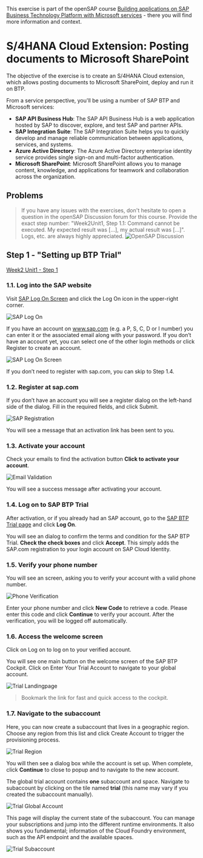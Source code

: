 This exercise is part of the openSAP course [Building applications on SAP Business Technology Platform with Microsoft services](https://open.sap.com/courses/btpma1) - there you will find more information and context. 

# S/4HANA Cloud Extension: Posting documents to Microsoft SharePoint

The objective of the exercise is to create an S/4HANA Cloud extension, which allows posting documents to Microsoft SharePoint, deploy and run it on BTP. 

From a service perspective, you'll be using a number of SAP BTP and Microsoft services:
* **SAP API Business Hub**: The SAP API Business Hub is a web application hosted by SAP to discover, explore, and test SAP and partner APIs. 
* **SAP Integration Suite**: The SAP Integration Suite helps you to quickly develop and manage reliable communication between applications, services, and systems.
* **Azure Active Directory**: The Azure Active Directory enterprise identity service provides single sign-on and multi-factor authentication.
* **Microsoft SharePoint**: Microsoft SharePoint allows you to manage content, knowledge, and applications for teamwork and collaboration across the organization.

## Problems
> If you have any issues with the exercises, don't hesitate to open a question in the openSAP Discussion forum for this course. Provide the exact step number: "Week2Unit1, Step 1.1: Command cannot be executed. My expected result was [...], my actual result was [...]". Logs, etc. are always highly appreciated. 
 ![OpenSAP Discussion](./images/opensap-forum.png)

## Step 1 - "Setting up BTP Trial"

[Week2 Unit1 - Step 1](Week2/Unit1/README.md#Lorem-Ipsum)


### 1.1. Log into the SAP website 

Visit [SAP Log On Screen](https://www.sap.com) and click the Log On icon in the upper-right corner.

![SAP Log On](./images/trial_saplogon.png)

If you have an account on www.sap.com (e.g. a P, S, C, D or I number) you can enter it or the associated email along with your password. If you don’t have an account yet, you can select one of the other login methods or click Register to create an account.

![SAP Log On Screen](./images/trial_logonscreen.png)

If you don’t need to register with sap.com, you can skip to Step 1.4. 

### 1.2. Register at sap.com

If you don’t have an account you will see a register dialog on the left-hand side of the dialog. Fill in the required fields, and click Submit.

![SAP Registration](./images/trial_registration.png)

You will see a message that an activation link has been sent to you.

### 1.3. Activate your account

Check your emails to find the activation button **Click to activate your account**.

![Email Validation](./images/trial_emailvalidation.png)

You will see a success message after activating your account.

### 1.4. Log on to SAP BTP Trial

After activation, or if you already had an SAP account, go to the [SAP BTP Trial page](https://https://account.hanatrial.ondemand.com/) and click **Log On**.

You will see an dialog to confirm the terms and condition for the SAP BTP Trial. **Check the check boxes** and click **Accept**. This simply adds the SAP.com registration to your login account on SAP Cloud Identity.

### 1.5. Verify your phone number

You will see an screen, asking you to verify your account with a valid phone number. 

![Phone Verification](./images/trial_phoneverification.png)

Enter your phone number and click **New Code** to retrieve a code. Please enter this code and click **Continue** to verify your account. After the verification, you will be logged off automatically.

### 1.6. Access the welcome screen

Click on Log on to log on to your verified account.

You will see one main button on the welcome screen of the SAP BTP Cockpit. Click on Enter Your Trial Account to navigate to your global account.

![Trial Landingpage](./images/trial_landingpage.png)

> Bookmark the link for fast and quick access to the cockpit.

### 1.7. Navigate to the subaccount

Here, you can now create a subaccount that lives in a geographic region. Choose any region from this list and click Create Account to trigger the provisioning process.

![Trial Region](./images/trial_chooseregion.png)

You will then see a dialog box while the account is set up. When complete, click **Continue** to close to popup and to navigate to the new account.

The global trial account contains **one** subaccount and space. Navigate to subaccount by clicking on the tile named **trial** (this name may vary if you created the subaccount manually).

![Trial Global Account](./images/trial_globalaccount.png)

This page will display the current state of the subaccount. You can manage your subscriptions and jump into the different runtime environments. It also shows you fundamental; information of the Cloud Foundry environment, such as the API endpoint and the available spaces.

![Trial Subaccount](./images/trial_globalaccount.png)